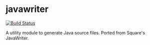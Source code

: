 javawriter
==========

[![Build Status](https://travis-ci.org/preynal/javawriter.png?branch=master)](https://travis-ci.org/preynal/javawriter)

A utility module to generate Java source files. Ported from Square's JavaWriter.

